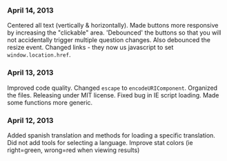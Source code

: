 ### April 14, 2013
Centered all text (vertically & horizontally). Made buttons more responsive
by increasing the "clickable" area. 'Debounced' the buttons so that you 
will not accidentally trigger multiple question changes. Also debounced
the resize event. Changed links - they now us javascript to set
`window.location.href`.

### April 13, 2013
Improved code quality. Changed `escape` to `encodeURIComponent`. Organized
the files. Releasing under MIT license. Fixed bug in IE script loading. Made
some functions more generic.

### April 12, 2013
Added spanish translation and methods for loading a specific translation.
Did not add tools for selecting a language.
Improve stat colors (ie right=green, wrong=red when viewing results)

